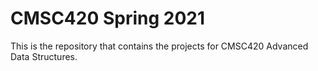 # CMSC420 Spring 2021 

This is the repository that contains the projects for CMSC420 Advanced Data Structures.
